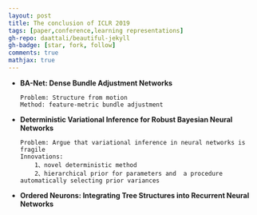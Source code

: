 ```yaml
---
layout: post
title: The conclusion of ICLR 2019
tags: [paper,conference,learning representations]
gh-repo: daattali/beautiful-jekyll
gh-badge: [star, fork, follow]
comments: true
mathjax: true
---
```


- **BA-Net: Dense Bundle Adjustment Networks**
    ```
    Problem: Structure from motion
    Method: feature-metric bundle adjustment
    ```
- **Deterministic Variational Inference for Robust Bayesian Neural Networks**
    ```
    Problem: Argue that variational inference in neural networks is fragile
    Innovations: 
        1、novel deterministic method 
        2、hierarchical prior for parameters and  a procedure automatically selecting prior variances
    ```
- **Ordered Neurons: Integrating Tree Structures into Recurrent Neural Networks**
